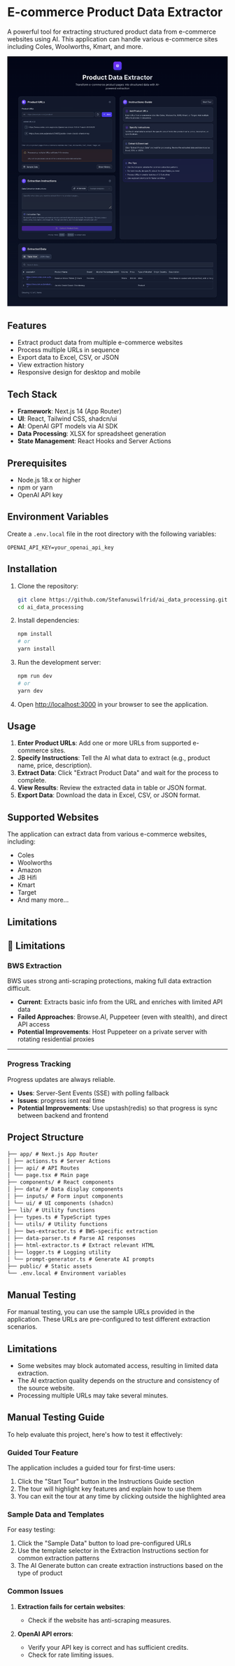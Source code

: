 # E-commerce Product Data Extractor

A powerful tool for extracting structured product data from e-commerce websites using AI. This application can handle various e-commerce sites including Coles, Woolworths, Kmart, and more.

![Product Data Extractor](public/images/screenshot.png)

## Features

- Extract product data from multiple e-commerce websites
- Process multiple URLs in sequence
- Export data to Excel, CSV, or JSON
- View extraction history
- Responsive design for desktop and mobile

## Tech Stack

- **Framework**: Next.js 14 (App Router)
- **UI**: React, Tailwind CSS, shadcn/ui
- **AI**: OpenAI GPT models via AI SDK
- **Data Processing**: XLSX for spreadsheet generation
- **State Management**: React Hooks and Server Actions

## Prerequisites

- Node.js 18.x or higher
- npm or yarn
- OpenAI API key

## Environment Variables

Create a `.env.local` file in the root directory with the following variables:

```
OPENAI_API_KEY=your_openai_api_key
```

## Installation

1. Clone the repository:

   ```bash
   git clone https://github.com/Stefanuswilfrid/ai_data_processing.git
   cd ai_data_processing
   ```

2. Install dependencies:

   ```bash
   npm install
   # or
   yarn install
   ```

3. Run the development server:

   ```bash
   npm run dev
   # or
   yarn dev
   ```

4. Open [http://localhost:3000](http://localhost:3000) in your browser to see the application.

## Usage

1. **Enter Product URLs**: Add one or more URLs from supported e-commerce sites.
2. **Specify Instructions**: Tell the AI what data to extract (e.g., product name, price, description).
3. **Extract Data**: Click "Extract Product Data" and wait for the process to complete.
4. **View Results**: Review the extracted data in table or JSON format.
5. **Export Data**: Download the data in Excel, CSV, or JSON format.

## Supported Websites

The application can extract data from various e-commerce websites, including:

- Coles
- Woolworths
- Amazon
- JB Hifi
- Kmart
- Target
- And many more...

## Limitations

## 🚫 Limitations

### BWS Extraction

BWS uses strong anti-scraping protections, making full data extraction difficult.

- **Current**: Extracts basic info from the URL and enriches with limited API data
- **Failed Approaches**: Browse.AI, Puppeteer (even with stealth), and direct API access
- **Potential Improvements**: Host Puppeteer on a private server with rotating residential proxies

---

### Progress Tracking

Progress updates are always reliable.

- **Uses**: Server-Sent Events (SSE) with polling fallback
- **Issues**: progress isnt real time
- **Potential Improvements**: Use upstash(redis) so that progress is sync between backend and frontend

## Project Structure

```
├── app/ # Next.js App Router
│ ├── actions.ts # Server Actions
│ ├── api/ # API Routes
│ └── page.tsx # Main page
├── components/ # React components
│ ├── data/ # Data display components
│ ├── inputs/ # Form input components
│ └── ui/ # UI components (shadcn)
├── lib/ # Utility functions
│ ├── types.ts # TypeScript types
│ └── utils/ # Utility functions
│ ├── bws-extractor.ts # BWS-specific extraction
│ ├── data-parser.ts # Parse AI responses
│ ├── html-extractor.ts # Extract relevant HTML
│ ├── logger.ts # Logging utility
│ └── prompt-generator.ts # Generate AI prompts
├── public/ # Static assets
└── .env.local # Environment variables
```

## Manual Testing

For manual testing, you can use the sample URLs provided in the application. These URLs are pre-configured to test different extraction scenarios.

## Limitations

- Some websites may block automated access, resulting in limited data extraction.
- The AI extraction quality depends on the structure and consistency of the source website.
- Processing multiple URLs may take several minutes.

## Manual Testing Guide

To help evaluate this project, here's how to test it effectively:

### Guided Tour Feature

The application includes a guided tour for first-time users:

1. Click the "Start Tour" button in the Instructions Guide section
2. The tour will highlight key features and explain how to use them
3. You can exit the tour at any time by clicking outside the highlighted area

### Sample Data and Templates

For easy testing:

1. Click the "Sample Data" button to load pre-configured URLs
2. Use the template selector in the Extraction Instructions section for common extraction patterns
3. The AI Generate button can create extraction instructions based on the type of product

### Common Issues

1. **Extraction fails for certain websites**:

   - Check if the website has anti-scraping measures.

2. **OpenAI API errors**:

   - Verify your API key is correct and has sufficient credits.
   - Check for rate limiting issues.
